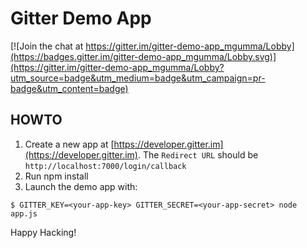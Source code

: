 # Gitter Demo App

[![Join the chat at https://gitter.im/gitter-demo-app_mgumma/Lobby](https://badges.gitter.im/gitter-demo-app_mgumma/Lobby.svg)](https://gitter.im/gitter-demo-app_mgumma/Lobby?utm_source=badge&utm_medium=badge&utm_campaign=pr-badge&utm_content=badge)

## HOWTO

1. Create a new app at [https://developer.gitter.im](https://developer.gitter.im). The ```Redirect URL``` should be ```http://localhost:7000/login/callback```
2. Run npm install
3. Launch the demo app with:

```
$ GITTER_KEY=<your-app-key> GITTER_SECRET=<your-app-secret> node app.js
```

Happy Hacking!
